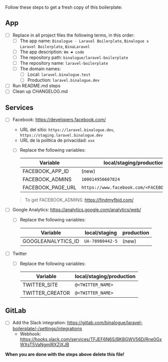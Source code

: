 Follow these steps to get a fresh copy of this boilerplate:

## App

- [ ] Replace in all project files the following terms, in this order:
  - [ ] The app name: `Binalogue - Laravel Boilerplate`, `Binalogue x Laravel Boilerplate`, `BinaLaravel`
  - [ ] The app description: `We ❤️ code`
  - [ ] The repository path: `binalogue/laravel-boilerplate`
  - [ ] The repository name: `laravel-boilerplate`
  - [ ] The domain names:
    - [ ] Local: `laravel.binalogue.test`
    - [ ] Production: `laravel.binalogue.dev`
- [ ] Run README.md steps
- [ ] Clean up CHANGELOG.md

## Services

- [ ] Facebook: https://developers.facebook.com/

  - URL del sitio: `https://laravel.binalogue.dev`, `https://staging.laravel.binalogue.dev`
  - URL de la política de privacidad: `xxx`

  - [ ] Replace the following variables:

    | Variable          | local/staging/production                    |
    | ----------------- | ------------------------------------------- |
    | FACEBOOK_APP_ID   | (new)                                       |
    | FACEBOOK_ADMINS   | `100014956607824`                           |
    | FACEBOOK_PAGE_URL | `https://www.facebook.com/<FACEBOOK_NAME>/` |

  > To get FACEBOOK_ADMINS: https://findmyfbid.com/

- [ ] Google Analytics: https://analytics.google.com/analytics/web/

  - [ ] Replace the following variables:

    | Variable           | local/staging   | production |
    | ------------------ | --------------- | ---------- |
    | GOOGLEANALYTICS_ID | `UA-78980442-5` | (new)      |

- [ ] Twitter

  - [ ] Replace the following variables:

    | Variable        | local/staging/production |
    | --------------- | ------------------------ |
    | TWITTER_SITE    | `@<TWITTER_NAME>`        |
    | TWITTER_CREATOR | `@<TWITTER_NAME>`        |

## GitLab

- [ ] Add the Slack integration: https://gitlab.com/binalogue/laravel-boilerplate/-/settings/integrations
  - Webhook: https://hooks.slack.com/services/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

**When you are done with the steps above delete this file!**
